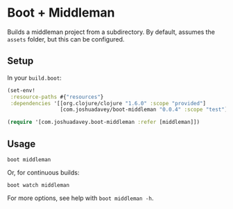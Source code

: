 # Boot + Middleman

Builds a middleman project from a subdirectory. By default, assumes the
`assets` folder, but this can be configured.

## Setup

In your `build.boot`:

``` clojure
(set-env!
 :resource-paths #{"resources"}
 :dependencies '[[org.clojure/clojure "1.6.0" :scope "provided"]
                 [com.joshuadavey/boot-middleman "0.0.4" :scope "test"]])

(require '[com.joshuadavey.boot-middleman :refer [middleman]])
```

## Usage

```
boot middleman
```

Or, for continuous builds:

```
boot watch middleman
```

For more options, see help with `boot middleman -h`.
